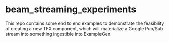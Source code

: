 # beam_streaming_experiments

This repo contains some end to end examples to demonstrate the feasibility of creating a new TFX component, which will materialize a Google Pub/Sub stream into something ingestible into ExampleGen.
